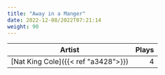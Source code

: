 ```yaml
---
title: "Away in a Manger"
date: 2022-12-08/2022T07:21:14
weight: 90
---
```




 Artist | Plays 
----- | -----:
[Nat King Cole]({{< ref "a3428">}}) | 4
